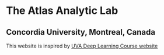 # The Atlas Analytic Lab
## Concordia University, Montreal, Canada

This website is inspired by [UVA Deep Learning Course website](https://uvadlc.github.io)

